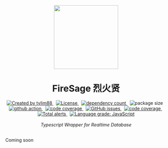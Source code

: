<!-- markdownlint-disable MD010 -->
<!-- markdownlint-disable MD033 -->
<!-- markdownlint-disable MD041 -->

<div align="center">
		<img src="https://raw.githubusercontent.com/tylim88/Firelord/main/img/ozai.png" width="200px"/>
		<h1>FireSage 烈火贤</h1>
</div>

<div align="center">
		<a href="https://www.npmjs.com/package/firesage" target="_blank">
				<img
					src="https://img.shields.io/npm/v/firesage"
					alt="Created by tylim88"
				/>
			</a>
			&nbsp;
			<a
				href="https://github.com/tylim88/firesage/blob/main/LICENSE"
				target="_blank"
			>
				<img
					src="https://img.shields.io/github/license/tylim88/firesage"
					alt="License"
				/>
			</a>
			&nbsp;
			<a
				href="https://www.npmjs.com/package/firesage?activeTab=dependencies"
				target="_blank"
			>
				<img
					src="https://img.shields.io/badge/dynamic/json?url=https://api.npmutil.com/package/firesage&label=dependencies&query=$.dependencies.count&color=brightgreen"
					alt="dependency count"
				/>
			</a>
			&nbsp;
			<img
				src="https://img.shields.io/badge/gzipped-6KB-brightgreen"
				alt="package size"
			/>
			&nbsp;
			<a href="https://github.com/tylim88/firesage/actions" target="_blank">
				<img
					src="https://github.com/tylim88/firesage/workflows/Main/badge.svg"
					alt="github action"
				/>
			</a>
			&nbsp;
			<a href="https://codecov.io/gh/tylim88/firesage" target="_blank">
				<img
					src="https://codecov.io/gh/tylim88/firesage/branch/main/graph/badge.svg"
					alt="code coverage"
				/>
			</a>
			&nbsp;
			<a href="https://github.com/tylim88/firesage/issues" target="_blank">
				<img
					alt="GitHub issues"
					src="https://img.shields.io/github/issues-raw/tylim88/firesage"
				></img>
			</a>
			&nbsp;
			<a href="https://snyk.io/test/github/tylim88/firesage" target="_blank">
				<img
					src="https://snyk.io/test/github/tylim88/firesage/badge.svg"
					alt="code coverage"
				/>
			</a>
			&nbsp;
			<a
				href="https://lgtm.com/projects/g/tylim88/firesage/alerts/"
				target="_blank"
			>
				<img
					alt="Total alerts"
					src="https://img.shields.io/lgtm/alerts/g/tylim88/firesage.svg?logo=lgtm&logoWidth=18"
				/>
			</a>
			&nbsp;
			<a
				href="https://lgtm.com/projects/g/tylim88/firesage/context:javascript"
				target="_blank"
			>
				<img
					alt="Language grade: JavaScript"
					src="https://img.shields.io/lgtm/grade/javascript/g/tylim88/firesage.svg?logo=lgtm&logoWidth=18"
				/>
			</a>
</div>
<br/>
<div align="center">
		<i>Typescript Wrapper for Realtime Database</i>
</div>
<br/>
<!-- <div align="center">
<a href="https://firelordjs.com/firesage/quick_start" target="_blank" style="color:blue"><strong>Documentation</strong></a>
</div>
<br/> -->

Coming soon

